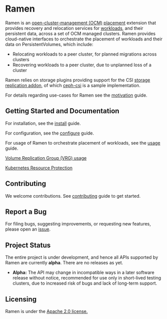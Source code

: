<!--
SPDX-FileCopyrightText: The RamenDR authors
SPDX-License-Identifier: Apache-2.0
-->

# Ramen

Ramen is an [open-cluster-management (OCM)](https://open-cluster-management.io/concepts/architecture/)
[placement](https://open-cluster-management.io/concepts/placement/) extension
that provides recovery and relocation services for
[workloads](https://kubernetes.io/docs/concepts/workloads/), and their
persistent data, across a set of OCM managed clusters. Ramen provides
cloud-native interfaces to orchestrate the placement of workloads and their
data on PersistentVolumes, which include:

- Relocating workloads to a peer cluster, for planned migrations across clusters
- Recovering workloads to a peer cluster, due to unplanned loss of a cluster

Ramen relies on storage plugins providing support for the CSI
[storage replication addon](https://github.com/csi-addons/volume-replication-operator),
of which [ceph-csi](https://github.com/ceph/ceph-csi/) is a sample implementation.

For details regarding use-cases for Ramen see the [motivation](docs/motivation.md)
guide.

## Getting Started and Documentation

For installation, see the [install](docs/install.md) guide.

For configuration, see the [configure](docs/configure.md) guide.

For usage of Ramen to orchestrate placement of workloads, see the [usage](docs/usage.md)
guide.

[Volume Replication Group (VRG) usage](docs/vrg-usage.md)

[Kubernetes Resource Protection](docs/krp.md)

## Contributing

We welcome contributions. See [contributing](CONTRIBUTING.md) guide to get
started.

## Report a Bug

For filing bugs, suggesting improvements, or requesting new features, please
open an [issue](https://github.com/ramendr/ramen/issues).

## Project Status

The entire project is under development, and hence all APIs supported by Ramen
are currently **alpha**. There are no releases as yet.

- **Alpha:** The API may change in incompatible ways in a later software
  release without notice, recommended for use only in short-lived testing
  clusters, due to increased risk of bugs and lack of long-term support.

## Licensing

Ramen is under the [Apache 2.0 license.](LICENSES/Apache-2.0.txt)

<!-- testing -->
